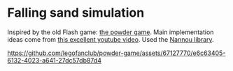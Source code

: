 # Falling sand simulation
Inspired by the old Flash game: [the powder game](https://danball.fandom.com/wiki/Powder_Game). Main implementation ideas come from [this excellent youtube video](https://www.youtube.com/watch?v=VLZjd_Y1gJ8). Used the [Nannou library](https://github.com/nannou-org/nannou).

https://github.com/legofanclub/powder-game/assets/67127770/e6c63405-6132-4023-a641-27dc57db87d4

